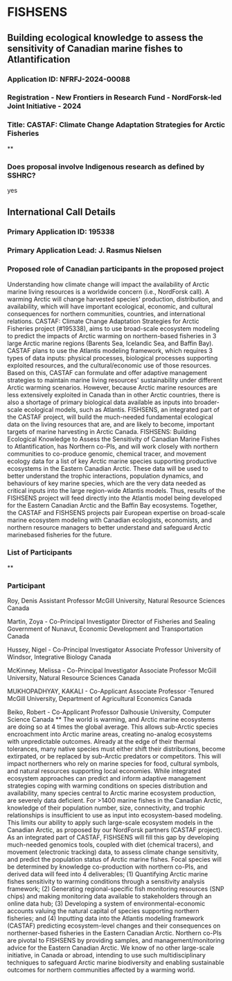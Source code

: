# FISHSENS
## Building ecological knowledge to assess the sensitivity of Canadian marine fishes to Atlantification

### Application ID: NFRFJ-2024-00088
### Registration - New Frontiers in Research Fund - NordForsk-led Joint Initiative - 2024
### Title: CASTAF: Climate Change Adaptation Strategies for Arctic Fisheries
**
### Does proposal involve Indigenous research as defined by SSHRC?
yes

## International Call Details

### Primary Application ID: 195338
### Primary Application Lead: J. Rasmus Nielsen
### Proposed role of Canadian participants in the proposed project
Understanding how climate change will impact the availability of Arctic marine living resources is a worldwide
concern (i.e., NordForsk call). A warming Arctic will change harvested species' production, distribution, and
availability, which will have important ecological, economic, and cultural consequences for northern
communities, countries, and international relations. CASTAF: Climate Change Adaptation Strategies for Arctic
Fisheries project (#195338), aims to use broad-scale ecosystem modeling to predict the impacts of Arctic
warming on northern-based fisheries in 3 large Arctic marine regions (Barents Sea, Icelandic Sea, and Baffin
Bay). CASTAF plans to use the Atlantis modeling framework, which requires 3 types of data inputs: physical
processes, biological processes supporting exploited resources, and the cultural/economic use of those
resources. Based on this, CASTAF can formulate and offer adaptive management strategies to maintain marine
living resources' sustainability under different Arctic warming scenarios. However, because Arctic marine
resources are less extensively exploited in Canada than in other Arctic countries, there is also a shortage of
primary biological data available as inputs into broader-scale ecological models, such as Atlantis. FISHSENS, an
integrated part of the CASTAF project, will build the much-needed fundamental ecological data on the living
resources that are, and are likely to become, important targets of marine harvesting in Arctic Canada.
FISHSENS: Building Ecological Knowledge to Assess the Sensitivity of Canadian Marine Fishes to Atlantification,
has Northern co-PIs, and will work closely with northern communities to co-produce genomic, chemical tracer,
and movement ecology data for a list of key Arctic marine species supporting productive ecosystems in the
Eastern Canadian Arctic. These data will be used to better understand the trophic interactions, population
dynamics, and behaviours of key marine species, which are the very data needed as critical inputs into the
large region-wide Atlantis models. Thus, results of the FISHSENS project will feed directly into the Atlantis
model being developed for the Eastern Canadian Arctic and the Baffin Bay ecosystems. Together, the CASTAF
and FISHSENS projects pair European expertise on broad-scale marine ecosystem modeling with Canadian
ecologists, economists, and northern resource managers to better understand and safeguard Arctic marinebased
fisheries for the future.

### List of Participants
**
### Participant
Roy, Denis
Assistant Professor
McGill University, Natural Resource Sciences
Canada 

Martin, Zoya - Co-Principal Investigator
Director of Fisheries and Sealing
Government of Nunavut, Economic Development and
Transportation
Canada

Hussey, Nigel - Co-Principal Investigator
Associate Professor
University of Windsor, Integrative Biology
Canada

McKinney, Melissa - Co-Principal Investigator
Associate Professor
McGill University, Natural Resource Sciences
Canada

MUKHOPADHYAY, KAKALI - Co-Applicant
Associate Professor -Tenured
McGill University, Department of Agricultural
Economics
Canada

Beiko, Robert - Co-Applicant
Professor
Dalhousie University, Computer Science
Canada
**
The world is warming, and Arctic marine ecosystems are doing so at 4 times the global average. This allows sub-Arctic species encroachment into Arctic marine areas, creating no-analog ecosystems with unpredictable outcomes. Already at the edge of their thermal tolerances, many native species must either shift their distributions, become extirpated, or be replaced by sub-Arctic predators or competitors. This will impact northerners who rely on marine species for food, cultural symbols, and natural resources supporting local economies. While integrated ecosystem approaches can predict and inform adaptive management strategies coping with warming conditions on species distribution and availability, many species central to Arctic marine ecosystem production, are severely data deficient. For >1400 marine fishes in the Canadian Arctic, knowledge of their population number, size, connectivity, and trophic relationships is insufficient to use as input into ecosystem-based modeling. This limits our ability to apply such large-scale ecosystem models in the Canadian Arctic, as proposed by our NordForsk partners (CASTAF project). As an integrated part of CASTAF, FISHSENS will fill this gap by developing much-needed genomics tools, coupled with diet (chemical tracers), and movement (electronic tracking) data, to assess climate change sensitivity, and predict the population status of Arctic marine fishes. Focal species will be determined by knowledge co-production with northern co-PIs, and derived data will feed into 4 deliverables; (1) Quantifying Arctic marine fishes sensitivity to warming conditions through a sensitivity analysis framework; (2) Generating regional-specific fish monitoring resources (SNP chips) and making monitoring data available to stakeholders through an online data hub; (3) Developing a system of environmental-economic accounts valuing the natural capital of species supporting northern fisheries; and (4) Inputting data into the Atlantis modeling framework (CASTAF) predicting ecosystem-level changes and their consequences on northerner-based fisheries in the Eastern Canadian Arctic. Northern co-PIs are pivotal to FISHSENS by providing samples, and management/monitoring advice for the Eastern Canadian Arctic. We know of no other large-scale initiative, in Canada or abroad, intending to use such multidisciplinary techniques to safeguard Arctic marine biodiversity and enabling sustainable outcomes for northern communities affected by a warming world.
